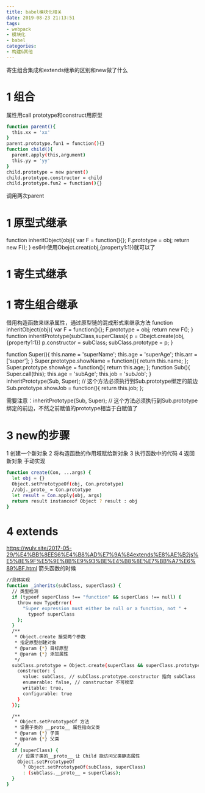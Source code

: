 ```yaml
---
title: babel模块化相关
date: 2019-08-23 21:13:51
tags: 
- webpack
- 模块化
- babel
categories: 
- 构建&其他
---
```

寄生组合集成和extends继承的区别和new做了什么
# 1 组合
属性用call
prototype和construct用原型
```bash
function parent(){
  this.xx = 'xx'
}
parent.prototype.fun1 = function(){}
function child(){
  parent.apply(this,argument)
  this.yy = 'yy'
}
child.prototype = new parent()
child.prototype.constructor = child
child.prototype.fun2 = function(){}
```
调用两次parent
# 1 原型式继承
function inheritObject(obj){
    var F = function(){};
    F.prototype = obj;
    return new F();
}
es6中使用Obejct.creat(obj,{property1:1})就可以了
# 1 寄生式继承

# 1 寄生组合继承
借用构造函数来继承属性，通过原型链的混成形式来继承方法
function inheritObject(obj){
    var F = function(){};
    F.prototype = obj;
    return new F();
}
function inheritPrototype(subClass,superClass){
    <!-- var p = inheritObject(superClass.prototype); -->
    p = Obejct.create(obj,{property1:1})
    p.constructor = subClass;
    subClass.prototype = p;
}

function Super(){
    this.name = 'superName';
    this.age = 'superAge';
    this.arr = ['super'];
}
Super.prototype.showName = function(){
    return this.name;
};
Super.prototype.showAge = function(){
    return this.age;
};
function Sub(){
    Super.call(this);
    this.age = 'subAge';
    this.job = 'subJob';
}
inheritPrototype(Sub, Super); // 这个方法必须执行到Sub.prototype绑定的前边
Sub.prototype.showJob = function(){
    return this.job;
};

需要注意：inheritPrototype(Sub, Super); // 这个方法必须执行到Sub.prototype绑定的前边，不然之前赋值的prototype相当于白赋值了
# 3 new的步骤
1 创建一个新对象
2 将构造函数的作用域赋给新对象
3 执行函数中的代码
4 返回新对象
手动实现
```bash
function create(Con, ...args) {
  let obj = {}
  Object.setPrototypeOf(obj, Con.prototype)
  //obj._proto_ = Con.prototype
  let result = Con.apply(obj, args)
  return result instanceof Object ? result : obj
}
```
# 4 extends
https://wulv.site/2017-05-29/%E4%BB%8EES6%E4%B8%AD%E7%9A%84extends%E8%AE%B2js%E5%8E%9F%E5%9E%8B%E9%93%BE%E4%B8%8E%E7%BB%A7%E6%89%BF.html
箭头函数的时候

```bash
//具体实现
function _inherits(subClass, superClass) {
  // 类型检测
  if (typeof superClass !== "function" && superClass !== null) {
    throw new TypeError(
      "Super expression must either be null or a function, not " +
        typeof superClass
    );
  }
  /**
   * Object.create 接受两个参数
   * 指定原型创建对象
   * @param {*} 目标原型
   * @param {*} 添加属性
   */
  subClass.prototype = Object.create(superClass && superClass.prototype, {
    constructor: {
      value: subClass, // subClass.prototype.constructor 指向 subClass
      enumerable: false, // constructor 不可枚举
      writable: true,
      configurable: true
    }
  });

  /**
   * Object.setPrototypeOf 方法
   * 设置子类的 __proto__ 属性指向父类
   * @param {*} 子类
   * @param {*} 父类
   */
  if (superClass) {
    // 设置子类的__proto__ 让 Child 能访问父类静态属性
    Object.setPrototypeOf
      ? Object.setPrototypeOf(subClass, superClass)
      : (subClass.__proto__ = superClass);
  }
}
```